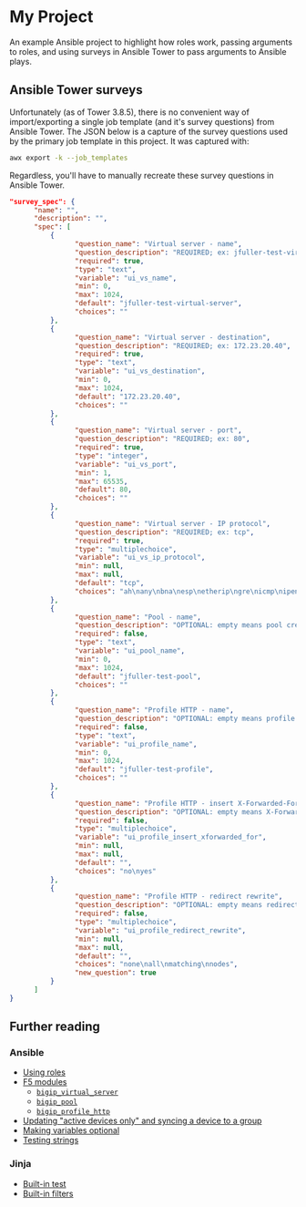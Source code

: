 # My Project

An example Ansible project to highlight how roles work, passing arguments to
roles, and using surveys in Ansible Tower to pass arguments to Ansible plays.

## Ansible Tower surveys

Unfortunately (as of Tower 3.8.5), there is no convenient way of
import/exporting a single job template (and it's survey questions) from Ansible
Tower.  The JSON below is a capture of the survey questions used by the primary
job template in this project.  It was captured with:

```bash
awx export -k --job_templates
```

Regardless, you'll have to manually recreate these survey questions in Ansible
Tower.

```json
"survey_spec": {
      "name": "",
      "description": "",
      "spec": [
          {
                "question_name": "Virtual server - name",
                "question_description": "REQUIRED; ex: jfuller-test-virtual-server",
                "required": true,
                "type": "text",
                "variable": "ui_vs_name",
                "min": 0,
                "max": 1024,
                "default": "jfuller-test-virtual-server",
                "choices": ""
          },
          {
                "question_name": "Virtual server - destination",
                "question_description": "REQUIRED; ex: 172.23.20.40",
                "required": true,
                "type": "text",
                "variable": "ui_vs_destination",
                "min": 0,
                "max": 1024,
                "default": "172.23.20.40",
                "choices": ""
          },
          {
                "question_name": "Virtual server - port",
                "question_description": "REQUIRED; ex: 80",
                "required": true,
                "type": "integer",
                "variable": "ui_vs_port",
                "min": 1,
                "max": 65535,
                "default": 80,
                "choices": ""
          },
          {
                "question_name": "Virtual server - IP protocol",
                "question_description": "REQUIRED; ex: tcp",
                "required": true,
                "type": "multiplechoice",
                "variable": "ui_vs_ip_protocol",
                "min": null,
                "max": null,
                "default": "tcp",
                "choices": "ah\nany\nbna\nesp\netherip\ngre\nicmp\nipencap\nipv6\nipv6-auth\nipv6-crypt\nipv6-icmp\nisp-ip\nmux\nospf\nsctp\ntcp\nudp\nudplite"
          },
          {
                "question_name": "Pool - name",
                "question_description": "OPTIONAL: empty means pool creation and assignment to virtual server will be skipped; ex: jfuller-test-pool",
                "required": false,
                "type": "text",
                "variable": "ui_pool_name",
                "min": 0,
                "max": 1024,
                "default": "jfuller-test-pool",
                "choices": ""
          },
          {
                "question_name": "Profile HTTP - name",
                "question_description": "OPTIONAL: empty means profile creation and assignment to virtual server will be skipped; ex: jfuller-test-profile",
                "required": false,
                "type": "text",
                "variable": "ui_profile_name",
                "min": 0,
                "max": 1024,
                "default": "jfuller-test-profile",
                "choices": ""
          },
          {
                "question_name": "Profile HTTP - insert X-Forwarded-For",
                "question_description": "OPTIONAL: empty means X-Forwarded-For value is inherited from the parent profile",
                "required": false,
                "type": "multiplechoice",
                "variable": "ui_profile_insert_xforwarded_for",
                "min": null,
                "max": null,
                "default": "",
                "choices": "no\nyes"
          },
          {
                "question_name": "Profile HTTP - redirect rewrite",
                "question_description": "OPTIONAL: empty means redirect/rewrite value is inherited from the parent profile",
                "required": false,
                "type": "multiplechoice",
                "variable": "ui_profile_redirect_rewrite",
                "min": null,
                "max": null,
                "default": "",
                "choices": "none\nall\nmatching\nnodes",
                "new_question": true
          }
      ]
}
```

## Further reading

### Ansible

* [Using roles](https://docs.ansible.com/ansible/latest/user_guide/playbooks_reuse_roles.html#using-roles)
* [F5 modules](https://docs.ansible.com/ansible/latest/collections/f5networks/f5_modules/)
  * [`bigip_virtual_server`](https://docs.ansible.com/ansible/latest/collections/f5networks/f5_modules/bigip_virtual_server_module.html)
  * [`bigip_pool`](https://docs.ansible.com/ansible/latest/collections/f5networks/f5_modules/bigip_pool_module.html)
  * [`bigip_profile_http`](https://docs.ansible.com/ansible/latest/collections/f5networks/f5_modules/bigip_profile_http_module.html)
* [Updating "active devices only" and syncing a device to a group](https://support.f5.com/csp/article/K10531487)
* [Making variables optional](https://docs.ansible.com/ansible/latest/user_guide/playbooks_filters.html#making-variables-optional)
* [Testing strings](https://docs.ansible.com/ansible/latest/user_guide/playbooks_tests.html#testing-strings)

### Jinja

* [Built-in test](https://jinja.palletsprojects.com/en/latest/templates/#builtin-tests)
* [Built-in filters](https://jinja.palletsprojects.com/en/latest/templates/#builtin-filters)
